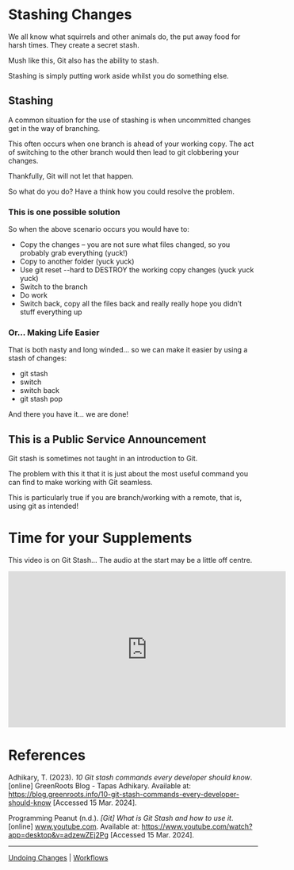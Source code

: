# Stashing Changes

We all know what squirrels and other animals do, the put away food for harsh times. They create a secret stash.

Mush like this, Git also has the ability to stash.

Stashing is simply putting work aside whilst you do something else.

## Stashing

A common situation for the use of stashing is when uncommitted changes get in the way of branching.

This often occurs when one branch is ahead of your working copy. The act of switching to the other branch would then lead to git clobbering your changes.

Thankfully, Git will not let that happen.

So what do you do? Have a think how you could resolve the problem.

### This is one possible solution

So when the above scenario occurs you would have to:

- Copy the changes – you are not sure what files changed, so you probably grab everything (yuck!)
- Copy to another folder (yuck yuck)
- Use git reset --hard to DESTROY the working copy changes (yuck yuck yuck)
- Switch to the branch
- Do work
- Switch back, copy all the files back and really really hope you didn’t stuff everything up

### Or... Making Life Easier

That is both nasty and long winded... so we can make it easier by using a stash of changes:

- git stash
- switch
- switch back
- git stash pop

And there you have it... we are done!

## This is a Public Service Announcement

Git stash is sometimes not taught in an introduction to Git.

The problem with this it that it is just about the most useful command you can find to make working with Git seamless.

This is particularly true if you are branch/working with a remote, that is, using git as intended!

# Time for your Supplements

This video is on Git Stash... The audio at the start may be a little off centre.

<iframe width="560" height="315" src="https://www.youtube.com/embed/adzewZEj2Pg?si=KJKuu2p7pTi3soDL" title="YouTube video player" frameborder="0" allow="accelerometer; autoplay; clipboard-write; encrypted-media; gyroscope; picture-in-picture; web-share" allowfullscreen></iframe>

# References

Adhikary, T. (2023). _10 Git stash commands every developer should know_. [online] GreenRoots Blog - Tapas Adhikary. Available at: https://blog.greenroots.info/10-git-stash-commands-every-developer-should-know [Accessed 15 Mar. 2024].

Programming Peanut (n.d.). _[Git] What is Git Stash and how to use it_. [online] www.youtube.com. Available at: https://www.youtube.com/watch?app=desktop&v=adzewZEj2Pg [Accessed 15 Mar. 2024].



---

[Undoing Changes](docs/16-oopsy-undoing-changes.md) | [Workflows](18-workflows.md)
